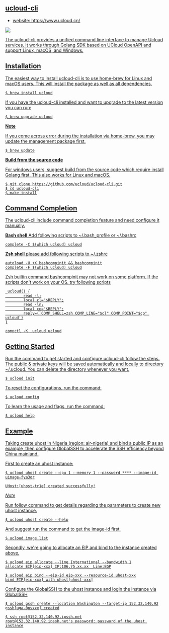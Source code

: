 ##  <u>ucloud-cli 
  
- website: https://www.ucloud.cn/

![](https://s3-ap-southeast-1.amazonaws.com/lixiaojun/ucloud_cli_demo.gif)

The ucloud-cli provides a unified command line interface to manage Ucloud services. It works through Golang SDK based on UCloud OpenAPI and support Linux, macOS, and Windows. 

## Installation

The easiest way to install ucloud-cli is to use home-brew for Linux and macOS users. This will install the package as well as all dependencies.

```
$ brew install ucloud
```

If you have the ucloud-cli installed and want to upgrade to the latest version you can run:

```
$ brew upgrade ucloud
```

**Note**

If you come across error during the installation via home-brew, you may update the management package first.

```
$ brew update
```

**Build from the source code**

For windows users, suggest build from the source code which require install Golang first. This also works for Linux and macOS.

```
$ git clone https://github.com/ucloud/ucloud-cli.git
$ cd ucloud-cli
$ make install
```

## Command Completion

The ucloud-cli include command completion feature and need configure it manually. 

**Bash shell** Add following scripts to  ~/.bash_profile or ~/.bashrc 

```
complete -C $(which ucloud) ucloud
```

**Zsh shell** please add following scripts to ~/.zshrc 

```
autoload -U +X bashcompinit && bashcompinit
complete -F $(which ucloud) ucloud
```
Zsh builtin command bashcompinit may not work on some platform. If the scripts don't work on your OS, try following scripts
```
_ucloud() {
        read -l;
        local cl="$REPLY";
        read -ln;
        local cp="$REPLY";
        reply=(`COMP_SHELL=zsh COMP_LINE="$cl" COMP_POINT="$cp" ucloud`)
}

compctl -K _ucloud ucloud
```


## Getting Started

Run the command to get started and configure ucloud-cli follow the steps. The public & private keys will be saved automatically and locally to directory ~/.ucloud.
You can delete the directory whenever you want.

```
$ ucloud init
```

To reset the configurations, run the command:

```
$ ucloud config
```

To learn the usage and flags, run the command:

```
$ ucloud help
```

## Example

Taking create uhost in Nigeria (region: air-nigeria) and bind a public IP as an example, then configure GlobalSSH to accelerate the SSH efficiency beyond China mainland.

First to create an uhost instance:

```
$ ucloud uhost create --cpu 1 --memory 1 --password **** --image-id uimage-fya3qr

UHost:[uhost-tr1e] created successfully!
```

*Note* 

Run follow command to get details regarding the parameters to create new uhost instance.

```
$ ucloud uhost create --help
```

And suggest run the command to get the image-id first.

```
$ ucloud image list
```

Secondly, we're going to allocate an EIP and bind to the instance created above.

```
$ ucloud eip allocate --line International --bandwidth 1
allocate EIP[eip-xxx] IP:106.75.xx.xx  Line:BGP

$ ucloud eip bind --eip-id eip-xxx --resource-id uhost-xxx
bind EIP[eip-xxx] with uhost[uhost-xxx]
```

Configure the GlobalSSH to the uhost instance and login the instance via GlobalSSH

```
$ ucloud gssh create --location Washington --target-ip 152.32.140.92
gssh[uga-0psxxx] created

$ ssh root@152.32.140.92.ipssh.net
root@152.32.140.92.ipssh.net's password: password of the uhost instance
```
